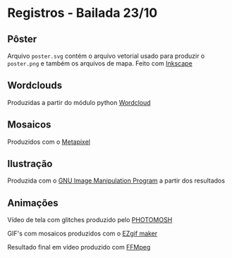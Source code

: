 # Registros - Bailada 23/10

## Pôster

Arquivo `poster.svg` contém o arquivo vetorial usado para produzir o `poster.png` e também os arquivos de mapa. Feito com [Inkscape](https://inkscape.org/)

## Wordclouds

Produzidas a partir do módulo python [Wordcloud](https://amueller.github.io/word_cloud/)

## Mosaicos

Produzidos com o [Metapixel](https://github.com/schani/metapixel)

## Ilustração

Produzida com o [GNU Image Manipulation Program](https://www.gimp.org/) a partir dos resultados 

## Animações

Vídeo de tela com glitches produzido pelo [PHOTOMOSH](https://photomosh.com/)

GIF's com mosaicos produzidos com o [EZgif maker](https://ezgif.com/)

Resultado final em vídeo produzido com [FFMpeg](https://ffmpeg.org/)
